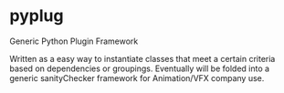 # pyplug
Generic Python Plugin Framework

Written as a easy way to instantiate classes that meet a certain criteria based on dependencies or groupings.
Eventually will be folded into a generic sanityChecker framework for Animation/VFX company use.
